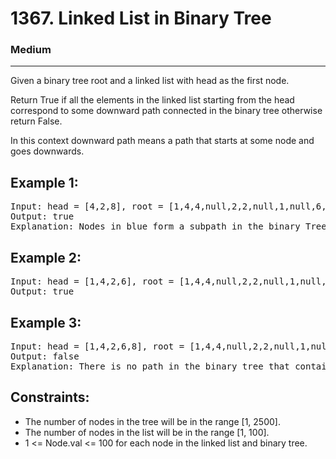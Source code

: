 # 1367. Linked List in Binary Tree

### Medium

---

Given a binary tree root and a linked list with head as the first node.

Return True if all the elements in the linked list starting from the head correspond to some downward path connected in the binary tree otherwise return False.

In this context downward path means a path that starts at some node and goes downwards.

## Example 1:

<pre>
Input: head = [4,2,8], root = [1,4,4,null,2,2,null,1,null,6,8,null,null,null,null,1,3]
Output: true
Explanation: Nodes in blue form a subpath in the binary Tree.  
</pre>

## Example 2:

<pre>
Input: head = [1,4,2,6], root = [1,4,4,null,2,2,null,1,null,6,8,null,null,null,null,1,3]
Output: true
</pre>

## Example 3:

<pre>
Input: head = [1,4,2,6,8], root = [1,4,4,null,2,2,null,1,null,6,8,null,null,null,null,1,3]
Output: false
Explanation: There is no path in the binary tree that contains all the elements of the linked list from head.
</pre>

## Constraints:

- The number of nodes in the tree will be in the range [1, 2500].
- The number of nodes in the list will be in the range [1, 100].
- 1 <= Node.val <= 100 for each node in the linked list and binary tree.
